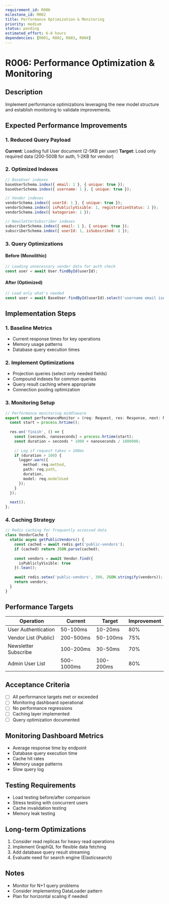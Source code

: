 ```yaml
---
requirement_id: R006
milestone_id: M002
title: Performance Optimization & Monitoring
priority: medium
status: pending
estimated_effort: 6-8 hours
dependencies: [R001, R002, R003, R004]
---
```


# R006: Performance Optimization & Monitoring

## Description
Implement performance optimizations leveraging the new model structure and establish monitoring to validate improvements.

## Expected Performance Improvements

### 1. Reduced Query Payload
**Current**: Loading full User document (2-5KB per user)
**Target**: Load only required data (200-500B for auth, 1-2KB for vendor)

### 2. Optimized Indexes
```javascript
// BaseUser indexes
baseUserSchema.index({ email: 1 }, { unique: true });
baseUserSchema.index({ username: 1 }, { unique: true });

// Vendor indexes
vendorSchema.index({ userId: 1 }, { unique: true });
vendorSchema.index({ isPubliclyVisible: 1, registrationStatus: 1 });
vendorSchema.index({ kategorien: 1 });

// NewsletterSubscriber indexes
subscriberSchema.index({ email: 1 }, { unique: true });
subscriberSchema.index({ userId: 1, isSubscribed: 1 });
```

### 3. Query Optimizations

#### Before (Monolithic)
```typescript
// Loading unnecessary vendor data for auth check
const user = await User.findById(userId);
```

#### After (Optimized)
```typescript
// Load only what's needed
const user = await BaseUser.findById(userId).select('username email isAdmin');
```

## Implementation Steps

### 1. Baseline Metrics
- Current response times for key operations
- Memory usage patterns
- Database query execution times

### 2. Implement Optimizations
- Projection queries (select only needed fields)
- Compound indexes for common queries
- Query result caching where appropriate
- Connection pooling optimization

### 3. Monitoring Setup
```typescript
// Performance monitoring middleware
export const performanceMonitor = (req: Request, res: Response, next: NextFunction) => {
  const start = process.hrtime();
  
  res.on('finish', () => {
    const [seconds, nanoseconds] = process.hrtime(start);
    const duration = seconds * 1000 + nanoseconds / 1000000;
    
    // Log if request takes > 100ms
    if (duration > 100) {
      logger.warn({
        method: req.method,
        path: req.path,
        duration,
        model: req.modelUsed
      });
    }
  });
  
  next();
};
```

### 4. Caching Strategy
```typescript
// Redis caching for frequently accessed data
class VendorCache {
  static async getPublicVendors() {
    const cached = await redis.get('public-vendors');
    if (cached) return JSON.parse(cached);
    
    const vendors = await Vendor.find({ 
      isPubliclyVisible: true 
    }).lean();
    
    await redis.setex('public-vendors', 300, JSON.stringify(vendors));
    return vendors;
  }
}
```

## Performance Targets
| Operation | Current | Target | Improvement |
|-----------|---------|---------|-------------|
| User Authentication | 50-100ms | 10-20ms | 80% |
| Vendor List (Public) | 200-500ms | 50-100ms | 75% |
| Newsletter Subscribe | 100-200ms | 30-50ms | 70% |
| Admin User List | 500-1000ms | 100-200ms | 80% |

## Acceptance Criteria
- [ ] All performance targets met or exceeded
- [ ] Monitoring dashboard operational
- [ ] No performance regressions
- [ ] Caching layer implemented
- [ ] Query optimization documented

## Monitoring Dashboard Metrics
- Average response time by endpoint
- Database query execution time
- Cache hit rates
- Memory usage patterns
- Slow query log

## Testing Requirements
- Load testing before/after comparison
- Stress testing with concurrent users
- Cache invalidation testing
- Memory leak testing

## Long-term Optimizations
1. Consider read replicas for heavy read operations
2. Implement GraphQL for flexible data fetching
3. Add database query result streaming
4. Evaluate need for search engine (Elasticsearch)

## Notes
- Monitor for N+1 query problems
- Consider implementing DataLoader pattern
- Plan for horizontal scaling if needed